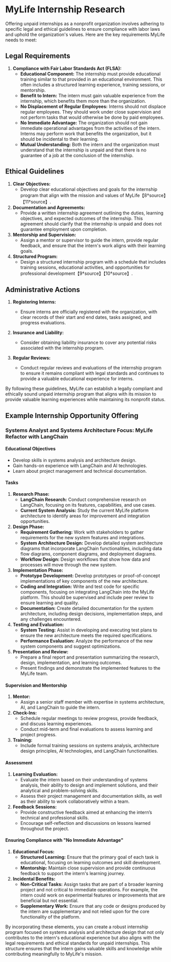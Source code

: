 # MyLife Internship Research

Offering unpaid internships as a nonprofit organization involves adhering to specific legal and ethical guidelines to ensure compliance with labor laws and uphold the organization's values. Here are the key requirements MyLife needs to meet:

## Legal Requirements

1. **Compliance with Fair Labor Standards Act (FLSA):**
   - **Educational Component:** The internship must provide educational training similar to that provided in an educational environment. This often includes a structured learning experience, training sessions, or mentorship.
   - **Benefit to Intern:** The intern must gain valuable experience from the internship, which benefits them more than the organization.
   - **No Displacement of Regular Employees:** Interns should not displace regular employees. They should work under close supervision and not perform tasks that would otherwise be done by paid employees.
   - **No Immediate Advantage:** The organization should not gain immediate operational advantages from the activities of the intern. Interns may perform work that benefits the organization, but it should be incidental to their learning.
   - **Mutual Understanding:** Both the intern and the organization must understand that the internship is unpaid and that there is no guarantee of a job at the conclusion of the internship.

## Ethical Guidelines

1. **Clear Objectives:**
   - Develop clear educational objectives and goals for the internship program that align with the mission and values of MyLife【8†source】【11†source】.
2. **Documentation and Agreements:**
   - Provide a written internship agreement outlining the duties, learning objectives, and expected outcomes of the internship. This agreement should clarify that the internship is unpaid and does not guarantee employment upon completion.
3. **Mentorship and Supervision:**
   - Assign a mentor or supervisor to guide the intern, provide regular feedback, and ensure that the intern's work aligns with their learning goals.
4. **Structured Program:**
   - Design a structured internship program with a schedule that includes training sessions, educational activities, and opportunities for professional development【9†source】【10†source】.

## Administrative Actions

1. **Registering Interns:**
   - Ensure interns are officially registered with the organization, with clear records of their start and end dates, tasks assigned, and progress evaluations.

2. **Insurance and Liability:**
   - Consider obtaining liability insurance to cover any potential risks associated with the internship program.

3. **Regular Reviews:**
   - Conduct regular reviews and evaluations of the internship program to ensure it remains compliant with legal standards and continues to provide a valuable educational experience for interns.

By following these guidelines, MyLife can establish a legally compliant and ethically sound unpaid internship program that aligns with its mission to provide valuable learning experiences while maintaining its nonprofit status.

## Example Internship Opportunity Offering

### Systems Analyst and Systems Architecture Focus: MyLife Refactor with LangChain

#### Educational Objectives

- Develop skills in systems analysis and architecture design.
- Gain hands-on experience with LangChain and AI technologies.
- Learn about project management and technical documentation.

#### Tasks

1. **Research Phase:**
   - **LangChain Research:** Conduct comprehensive research on LangChain, focusing on its features, capabilities, and use cases.
   - **Current System Analysis:** Study the current MyLife platform architecture to identify areas for improvement and integration opportunities.
2. **Design Phase:**
   - **Requirement Gathering:** Work with stakeholders to gather requirements for the new system features and integrations.
   - **System Architecture Design:** Develop detailed system architecture diagrams that incorporate LangChain functionalities, including data flow diagrams, component diagrams, and deployment diagrams.
   - **Workflow Design:** Design workflows that show how data and processes will move through the new system.
3. **Implementation Phase:**
   - **Prototype Development:** Develop prototypes or proof-of-concept implementations of key components of the new architecture.
   - **Coding and Integration:** Write and test code for specific components, focusing on integrating LangChain into the MyLife platform. This should be supervised and include peer review to ensure learning and quality.
   - **Documentation:** Create detailed documentation for the system architecture, including design decisions, implementation steps, and any challenges encountered.
4. **Testing and Evaluation:**
   - **System Testing:** Assist in developing and executing test plans to ensure the new architecture meets the required specifications.
   - **Performance Evaluation:** Analyze the performance of the new system components and suggest optimizations.
5. **Presentation and Review:**
   - Prepare a final report and presentation summarizing the research, design, implementation, and learning outcomes.
   - Present findings and demonstrate the implemented features to the MyLife team.

#### Supervision and Mentorship

1. **Mentor:**
   - Assign a senior staff member with expertise in systems architecture, AI, and LangChain to guide the intern.
2. **Check-Ins:**
   - Schedule regular meetings to review progress, provide feedback, and discuss learning experiences.
   - Conduct mid-term and final evaluations to assess learning and project progress.
3. **Training:**
   - Include formal training sessions on systems analysis, architecture design principles, AI technologies, and LangChain functionalities.

#### Assessment

1. **Learning Evaluation:**
   - Evaluate the intern based on their understanding of systems analysis, their ability to design and implement solutions, and their analytical and problem-solving skills.
   - Assess their project management and documentation skills, as well as their ability to work collaboratively within a team.
2. **Feedback Sessions:**
   - Provide constructive feedback aimed at enhancing the intern’s technical and professional skills.
   - Encourage self-reflection and discussions on lessons learned throughout the project.

#### Ensuring Compliance with "No Immediate Advantage"

1. **Educational Focus:**
   - **Structured Learning:** Ensure that the primary goal of each task is educational, focusing on learning outcomes and skill development.
   - **Mentorship:** Maintain close supervision and provide continuous feedback to support the intern's learning journey.
2. **Incidental Benefits:**
   - **Non-Critical Tasks:** Assign tasks that are part of a broader learning project and not critical to immediate operations. For example, the intern could work on experimental features or improvements that are beneficial but not essential.
   - **Supplementary Work:** Ensure that any code or designs produced by the intern are supplementary and not relied upon for the core functionality of the platform.

By incorporating these elements, you can create a robust internship program focused on systems analysis and architecture design that not only contributes to the intern's educational experience but also aligns with the legal requirements and ethical standards for unpaid internships. This structure ensures that the intern gains valuable skills and knowledge while contributing meaningfully to MyLife's mission.